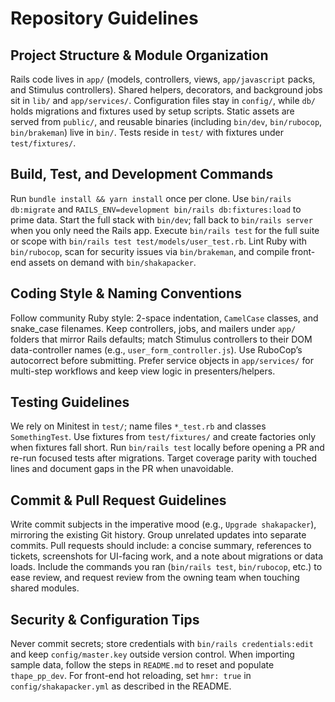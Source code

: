 # Repository Guidelines

## Project Structure & Module Organization
Rails code lives in `app/` (models, controllers, views, `app/javascript` packs, and Stimulus controllers). Shared helpers, decorators, and background jobs sit in `lib/` and `app/services/`. Configuration files stay in `config/`, while `db/` holds migrations and fixtures used by setup scripts. Static assets are served from `public/`, and reusable binaries (including `bin/dev`, `bin/rubocop`, `bin/brakeman`) live in `bin/`. Tests reside in `test/` with fixtures under `test/fixtures/`.

## Build, Test, and Development Commands
Run `bundle install && yarn install` once per clone. Use `bin/rails db:migrate` and `RAILS_ENV=development bin/rails db:fixtures:load` to prime data. Start the full stack with `bin/dev`; fall back to `bin/rails server` when you only need the Rails app. Execute `bin/rails test` for the full suite or scope with `bin/rails test test/models/user_test.rb`. Lint Ruby with `bin/rubocop`, scan for security issues via `bin/brakeman`, and compile front-end assets on demand with `bin/shakapacker`.

## Coding Style & Naming Conventions
Follow community Ruby style: 2-space indentation, `CamelCase` classes, and snake_case filenames. Keep controllers, jobs, and mailers under `app/` folders that mirror Rails defaults; match Stimulus controllers to their DOM data-controller names (e.g., `user_form_controller.js`). Use RuboCop’s autocorrect before submitting. Prefer service objects in `app/services/` for multi-step workflows and keep view logic in presenters/helpers.

## Testing Guidelines
We rely on Minitest in `test/`; name files `*_test.rb` and classes `SomethingTest`. Use fixtures from `test/fixtures/` and create factories only when fixtures fall short. Run `bin/rails test` locally before opening a PR and re-run focused tests after migrations. Target coverage parity with touched lines and document gaps in the PR when unavoidable.

## Commit & Pull Request Guidelines
Write commit subjects in the imperative mood (e.g., `Upgrade shakapacker`), mirroring the existing Git history. Group unrelated updates into separate commits. Pull requests should include: a concise summary, references to tickets, screenshots for UI-facing work, and a note about migrations or data loads. Include the commands you ran (`bin/rails test`, `bin/rubocop`, etc.) to ease review, and request review from the owning team when touching shared modules.

## Security & Configuration Tips
Never commit secrets; store credentials with `bin/rails credentials:edit` and keep `config/master.key` outside version control. When importing sample data, follow the steps in `README.md` to reset and populate `thape_pp_dev`. For front-end hot reloading, set `hmr: true` in `config/shakapacker.yml` as described in the README.
